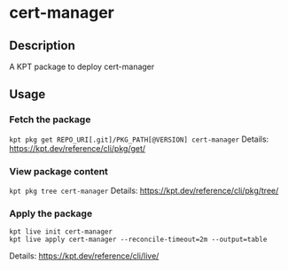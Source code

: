 # cert-manager

## Description
A KPT package to deploy cert-manager

## Usage

### Fetch the package
`kpt pkg get REPO_URI[.git]/PKG_PATH[@VERSION] cert-manager`
Details: https://kpt.dev/reference/cli/pkg/get/

### View package content
`kpt pkg tree cert-manager`
Details: https://kpt.dev/reference/cli/pkg/tree/

### Apply the package
```
kpt live init cert-manager
kpt live apply cert-manager --reconcile-timeout=2m --output=table
```
Details: https://kpt.dev/reference/cli/live/
